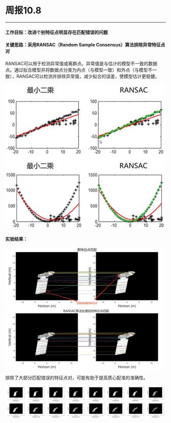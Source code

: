 # 周报10.8
---

#### 工作目标：改进个别特征点明显存在匹配错误的问题

#### 关键思路：采用RANSAC（Random Sample Consensus）算法排除异常特征点对

RANSAC可以用于检测异常值或离群点。异常值是与估计的模型不一致的数据点。通过拟合模型并将数据点分类为内点（与模型一致）和外点（与模型不一致），RANSAC可以检测并排除异常值，减少拟合的误差，使模型估计更稳健。

![](image/RANSAC.png)

#### 实验结果：

![](image/Matches.jpg)
![](image/Matches_RANSAC.jpg)

排除了大部分匹配错误的特征点对，可能有助于提高质心配准的准确性。

![](image/output.png)

